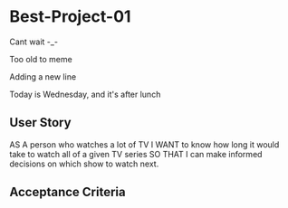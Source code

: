 # Best-Project-01

Cant wait -\_-

Too old to meme

Adding a new line

Today is Wednesday, and it's after lunch

## User Story
AS A person who watches a lot of TV
I WANT to know how long it would take to watch all of a given TV series
SO THAT I can make informed decisions on which show to watch next.

## Acceptance Criteria

